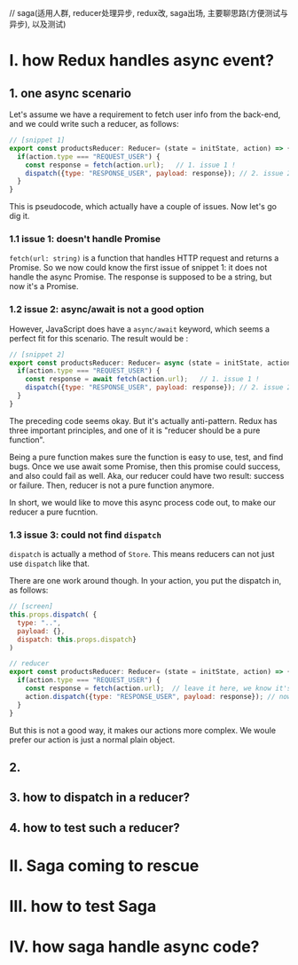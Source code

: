 // saga(适用人群, reducer处理异步, redux改, saga出场, 主要聊思路(方便测试与异步), 以及测试)

# I. how Redux handles async event?


## 1. one async scenario

Let's assume we have a requirement to fetch user info from the back-end, and we could write such a reducer, as follows: 

```javascript
// [snippet 1]
export const productsReducer: Reducer= (state = initState, action) => {
  if(action.type === "REQUEST_USER") {
    const response = fetch(action.url);   // 1. issue 1 !
    dispatch({type: "RESPONSE_USER", payload: response}); // 2. issue 2 !
  }
}
```

This is pseudocode, which actually have a couple of issues. Now let's go dig it.



### 1.1 issue 1: doesn't handle Promise
`fetch(url: string)` is a function that handles HTTP request and returns a Promise. So we now could know the first issue of snippet 1: it does not handle the async Promise. The response is supposed to be a string, but now it's a Promise.




### 1.2 issue 2: async/await is not a good option
 However, JavaScript does have a `async/await` keyword, which seems a perfect fit for this scenario. The result would be : 
 
 
```javascript
// [snippet 2]
export const productsReducer: Reducer= async (state = initState, action) => {
  if(action.type === "REQUEST_USER") {
    const response = await fetch(action.url);   // 1. issue 1 !
    dispatch({type: "RESPONSE_USER", payload: response}); // 2. issue 2 !
  }
}
```
 
The preceding code seems okay. But it's actually anti-pattern. Redux has three important principles, and one of it is "reducer should be a pure function".

Being a pure function makes sure the function is easy to use, test, and find bugs. Once we use await some Promise, then this promise could success, and also could fail as well. Aka, our reducer could have two result: success or failure. Then, reducer is not a pure function anymore. 

In short, we would like to move this async process code out, to make our reducer a pure fucntion.
 
### 1.3 issue 3: could not find `dispatch` 
`dispatch` is actually a method of `Store`. This means reducers can not just use `dispatch` like that.

There are one work around though. In your action, you put the dispatch in, as follows:

```javascript
// [screen]
this.props.dispatch( {
  type: "..", 
  payload: {}, 
  dispatch: this.props.dispatch}
)

// reducer
export const productsReducer: Reducer= (state = initState, action) => {
  if(action.type === "REQUEST_USER") {
    const response = fetch(action.url);  // leave it here, we know it's a issue
    action.dispatch({type: "RESPONSE_USER", payload: response}); // now we use `action.dispatch` instead
  }
}

```

But this is not a good way, it makes our actions more complex. We woule prefer our action is just a normal plain object.


## 2. 




## 3. how to dispatch in a reducer?



## 4. how to test such a reducer?


# II. Saga coming to rescue



# III. how to test Saga



# IV. how saga handle async code? 




```javascript

```
